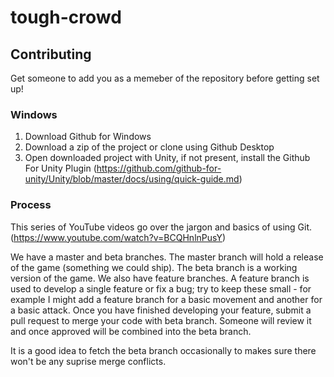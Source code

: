 # tough-crowd

## Contributing

Get someone to add you as a memeber of the repository before getting set up!

### Windows 

1. Download Github for Windows
2. Download a zip of the project or clone using Github Desktop
3. Open downloaded project with Unity, if not present, install the Github For Unity Plugin
(https://github.com/github-for-unity/Unity/blob/master/docs/using/quick-guide.md)


### Process

This series of YouTube videos go over the jargon and basics of using Git. (https://www.youtube.com/watch?v=BCQHnlnPusY)

We have a master and beta branches. The master branch will hold a release of the game (something we could ship). The beta branch is a working version of the game. We also have feature branches. A feature branch is used to develop a single feature or fix a bug; try to keep these small - for example I might add a feature branch for a basic movement and another for a basic attack.
Once you have finished developing your feature, submit a pull request to merge your code with beta branch. Someone will review it and once approved will be combined into the beta branch. 

It is a good idea to fetch the beta branch occasionally to makes sure there won't be any suprise merge conflicts.
